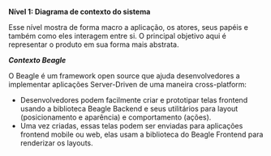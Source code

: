 **Nível 1: Diagrama de contexto do sistema**

Esse nível mostra de forma macro a aplicação, os atores, seus papéis e também como eles interagem entre si. O principal objetivo aqui é representar o produto em sua forma mais abstrata.

***Contexto Beagle***

O Beagle é um framework open source que ajuda desenvolvedores a implementar aplicações Server-Driven de uma maneira cross-platform:

* Desenvolvedores podem facilmente criar e prototipar telas frontend usando a biblioteca Beagle Backend e seus utilitários para layout (posicionamento e aparência) e comportamento (ações).
* Uma vez criadas, essas telas podem ser enviadas para aplicações frontend mobile ou web, elas usam a biblioteca do Beagle Frontend para renderizar os layouts.